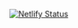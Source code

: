 [![Netlify Status](https://api.netlify.com/api/v1/badges/6a7e13b3-dd7e-41c9-a189-2ded1b67c506/deploy-status)](https://app.netlify.com/sites/inspiring-zuccutto-198054/deploys)
